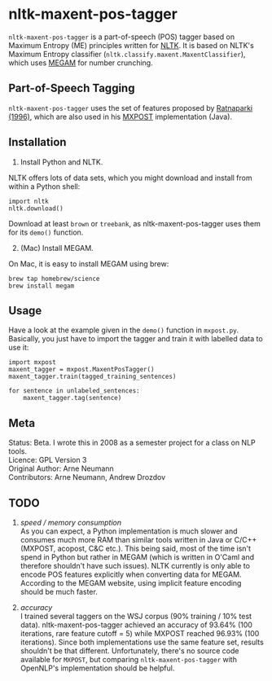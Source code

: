 nltk-maxent-pos-tagger
======================

`nltk-maxent-pos-tagger` is a part-of-speech (POS) tagger based on Maximum
Entropy (ME) principles written for [NLTK](http://nltk.org/ "Python's Natural Language Toolkit").
It is based on NLTK's Maximum Entropy classifier
(`nltk.classify.maxent.MaxentClassifier`), which uses
[MEGAM](http://hal3.name/megam "Hal Daume's MEGA Model Optimization Package") for number
crunching.

Part-of-Speech Tagging
----------------------

`nltk-maxent-pos-tagger` uses the set of features proposed by 
[Ratnaparki (1996)](http://www.aclweb.org/anthology-new/W/W96/W96-0213.pdf 
"A Maximum Entropy Model for Part-of-Speech Tagging"), which are also used 
in his [MXPOST](ftp://ftp.cis.upenn.edu/pub/adwait/jmx/) implementation (Java).


Installation
------------

1.  Install Python and NLTK.

NLTK offers lots of data sets, which you might download and install from within
a Python shell:

    import nltk
    nltk.download()

Download at least `brown` or `treebank`, as nltk-maxent-pos-tagger uses them
for its `demo()` function.

2. (Mac) Install MEGAM.

On Mac, it is easy to install MEGAM using brew:

    brew tap homebrew/science
    brew install megam

Usage
-----

Have a look at the example given in the `demo()` function in `mxpost.py`.
Basically, you just have to import the tagger and train it with labelled data
to use it:

    import mxpost
    maxent_tagger = mxpost.MaxentPosTagger()
    maxent_tagger.train(tagged_training_sentences)

    for sentence in unlabeled_sentences:
        maxent_tagger.tag(sentence)


Meta
----

Status: Beta. I wrote this in 2008 as a semester project for a class on NLP tools.  
Licence: GPL Version 3  
Original Author: Arne Neumann  
Contributors: Arne Neumann, Andrew Drozdov


TODO
----

1.   *speed / memory consumption*   
     As you can expect, a Python implementation is much slower and consumes
     much more RAM than similar tools written in Java or C/C++ (MXPOST,
     acopost, C&C etc.). This being said, most of the time isn't spend in
     Python but rather in MEGAM (which is written in O'Caml and therefore
     shouldn't have such issues).  NLTK currently is only able to encode POS
     features explicitly when converting data for MEGAM. According to the MEGAM
     website, using implicit feature encoding should be much faster.
    
2.  *accuracy*  
    I trained several taggers on the WSJ corpus (90% training / 10% test data).
    nltk-maxent-pos-tagger achieved an accuracy of 93.64% (100 iterations, rare
    feature cutoff = 5) while MXPOST reached 96.93% (100 iterations). Since
    both implementations use the same feature set, results shouldn't be that
    different.  Unfortunately, there's no source code available for `MXPOST`,
    but comparing `nltk-maxent-pos-tagger` with OpenNLP's implementation should
    be helpful.  

